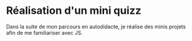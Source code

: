 # Réalisation d'un mini quizz
Dans la suite de mon parcours en autodidacte, je réalise des minis projets afin de me familiariser avec JS.
